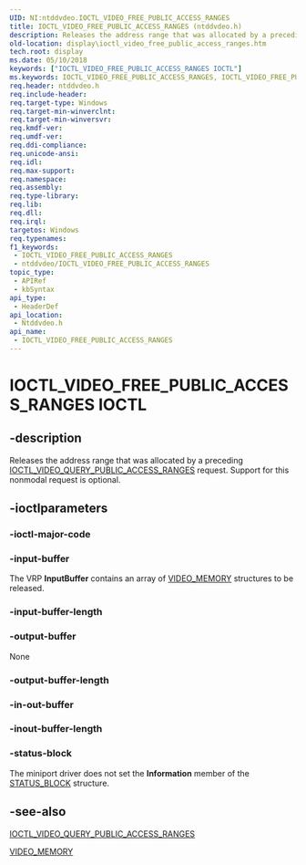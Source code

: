```yaml
---
UID: NI:ntddvdeo.IOCTL_VIDEO_FREE_PUBLIC_ACCESS_RANGES
title: IOCTL_VIDEO_FREE_PUBLIC_ACCESS_RANGES (ntddvdeo.h)
description: Releases the address range that was allocated by a preceding IOCTL_VIDEO_QUERY_PUBLIC_ACCESS_RANGES request. Support for this nonmodal request is optional.
old-location: display\ioctl_video_free_public_access_ranges.htm
tech.root: display
ms.date: 05/10/2018
keywords: ["IOCTL_VIDEO_FREE_PUBLIC_ACCESS_RANGES IOCTL"]
ms.keywords: IOCTL_VIDEO_FREE_PUBLIC_ACCESS_RANGES, IOCTL_VIDEO_FREE_PUBLIC_ACCESS_RANGES control, IOCTL_VIDEO_FREE_PUBLIC_ACCESS_RANGES control code [Display Devices], Video_IOCTLs_8b60ca4e-5d15-4fa1-8257-805d90276262.xml, display.ioctl_video_free_public_access_ranges, ntddvdeo/IOCTL_VIDEO_FREE_PUBLIC_ACCESS_RANGES
req.header: ntddvdeo.h
req.include-header: 
req.target-type: Windows
req.target-min-winverclnt: 
req.target-min-winversvr: 
req.kmdf-ver: 
req.umdf-ver: 
req.ddi-compliance: 
req.unicode-ansi: 
req.idl: 
req.max-support: 
req.namespace: 
req.assembly: 
req.type-library: 
req.lib: 
req.dll: 
req.irql: 
targetos: Windows
req.typenames: 
f1_keywords:
 - IOCTL_VIDEO_FREE_PUBLIC_ACCESS_RANGES
 - ntddvdeo/IOCTL_VIDEO_FREE_PUBLIC_ACCESS_RANGES
topic_type:
 - APIRef
 - kbSyntax
api_type:
 - HeaderDef
api_location:
 - Ntddvdeo.h
api_name:
 - IOCTL_VIDEO_FREE_PUBLIC_ACCESS_RANGES
---
```


# IOCTL_VIDEO_FREE_PUBLIC_ACCESS_RANGES IOCTL


## -description

Releases the address range that was allocated by a preceding <a href="/windows-hardware/drivers/ddi/ntddvdeo/ni-ntddvdeo-ioctl_video_query_public_access_ranges">IOCTL_VIDEO_QUERY_PUBLIC_ACCESS_RANGES</a> request. Support for this nonmodal request is optional.

## -ioctlparameters

### -ioctl-major-code

### -input-buffer

The VRP <b>InputBuffer</b> contains an array of <a href="/windows-hardware/drivers/ddi/ntddvdeo/ns-ntddvdeo-_video_memory">VIDEO_MEMORY</a> structures to be released.

### -input-buffer-length

### -output-buffer

None

### -output-buffer-length

### -in-out-buffer

### -inout-buffer-length

### -status-block

The miniport driver does not set the <b>Information</b> member of the <a href="/windows-hardware/drivers/ddi/video/ns-video-_status_block">STATUS_BLOCK</a> structure.

## -see-also

<a href="/windows-hardware/drivers/ddi/ntddvdeo/ni-ntddvdeo-ioctl_video_query_public_access_ranges">IOCTL_VIDEO_QUERY_PUBLIC_ACCESS_RANGES</a>



<a href="/windows-hardware/drivers/ddi/ntddvdeo/ns-ntddvdeo-_video_memory">VIDEO_MEMORY</a>
